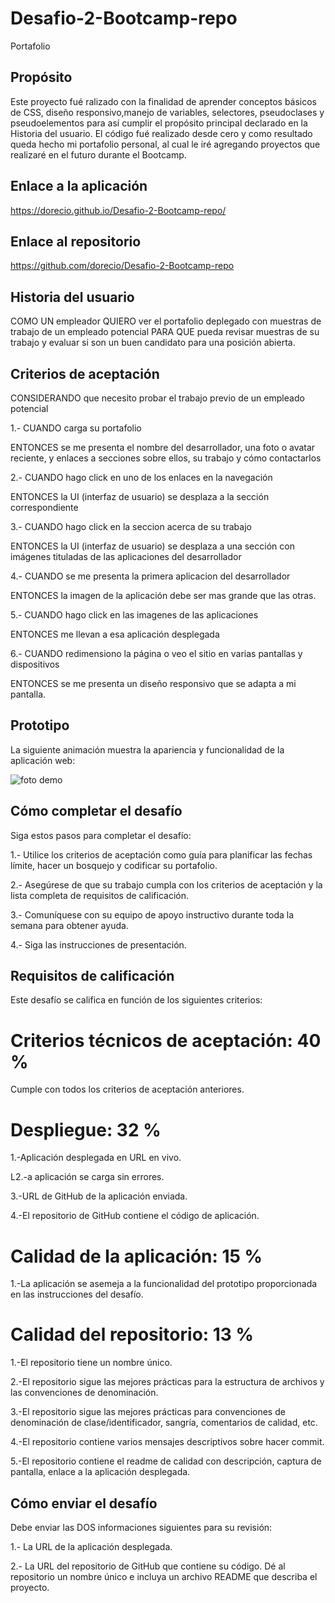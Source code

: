 # Desafio-2-Bootcamp-repo
Portafolio

## Propósito

Este proyecto fué ralizado con la finalidad de aprender conceptos básicos de CSS, diseño responsivo,manejo de variables, selectores, pseudoclases y pseudoelementos para así cumplir el propósito principal declarado en la Historia del usuario.
El código fué realizado desde cero y como resultado queda hecho mi portafolio personal, al cual le iré agregando proyectos que realizaré en el futuro durante el Bootcamp.

## Enlace a la aplicación
https://dorecio.github.io/Desafio-2-Bootcamp-repo/

## Enlace al repositorio
https://github.com/dorecio/Desafio-2-Bootcamp-repo

## Historia del usuario

COMO UN empleador
QUIERO ver el portafolio deplegado con muestras de trabajo de un empleado potencial
PARA QUE pueda revisar muestras de su trabajo y evaluar si son un buen candidato para una posición abierta.


## Criterios de aceptación

 CONSIDERANDO que necesito probar el trabajo previo de un empleado potencial

1.- CUANDO carga su portafolio

ENTONCES se me presenta el nombre del desarrollador, una foto o avatar reciente, y enlaces a secciones sobre ellos, su trabajo y cómo contactarlos

2.- CUANDO hago click en uno de los enlaces en la navegación

ENTONCES la UI (interfaz de usuario) se desplaza a la sección correspondiente

3.- CUANDO hago click en la seccion acerca de su trabajo

ENTONCES la UI (interfaz de usuario) se desplaza a una sección con imágenes tituladas de las aplicaciones del desarrollador

4.- CUANDO se me presenta la primera aplicacion del desarrollador

ENTONCES la imagen de la aplicación debe ser mas grande que las otras.

5.- CUANDO hago click en las imagenes de las aplicaciones

ENTONCES me llevan a esa aplicación desplegada

6.- CUANDO redimensiono la página o veo el sitio en varias pantallas y dispositivos

ENTONCES se me presenta un diseño responsivo que se adapta a mi pantalla.

## Prototipo

La siguiente animación muestra la apariencia y funcionalidad de la aplicación web:

![foto demo](./assets/images/02-advanced-css-homework-demo.gif)

## Cómo completar el desafío

Siga estos pasos para completar el desafío:

1.- Utilice los criterios de aceptación como guía para planificar las fechas límite, hacer un bosquejo y codificar su portafolio.

2.- Asegúrese de que su trabajo cumpla con los criterios de aceptación y la lista completa de requisitos de calificación.

3.- Comuníquese con su equipo de apoyo instructivo durante toda la semana para obtener ayuda.

4.- Siga las instrucciones de presentación.


## Requisitos de calificación

Este desafío se califica en función de los siguientes criterios:

# Criterios técnicos de aceptación: 40 %

Cumple con todos los criterios de aceptación anteriores.

# Despliegue: 32 %

1.-Aplicación desplegada en URL en vivo.

L2.-a aplicación se carga sin errores.

3.-URL de GitHub de la aplicación enviada.

4.-El repositorio de GitHub contiene el código de aplicación.

# Calidad de la aplicación: 15 %

1.-La aplicación se asemeja a la funcionalidad del prototipo proporcionada en las instrucciones del desafío.

# Calidad del repositorio: 13 %

1.-El repositorio tiene un nombre único.

2.-El repositorio sigue las mejores prácticas para la estructura de archivos y las convenciones de denominación.

3.-El repositorio sigue las mejores prácticas para convenciones de denominación de clase/identificador, sangría, comentarios de calidad, etc.

4.-El repositorio contiene varios mensajes descriptivos sobre hacer commit.

5.-El repositorio contiene el readme de calidad con descripción, captura de pantalla, enlace a la aplicación desplegada.


## Cómo enviar el desafío

Debe enviar las DOS informaciones siguientes para su revisión:

1.- La URL de la aplicación desplegada.

2.- La URL del repositorio de GitHub que contiene su código. Dé al repositorio un nombre único e incluya un archivo README que describa el proyecto.

